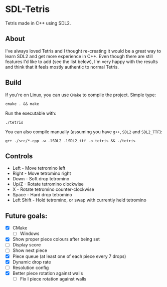 # SDL-Tetris
Tetris made in C++ using SDL2.

## About
I've always loved Tetris and I thought re-creating it would be a great way to learn SDL2 and get more experience in C++. Even though there are still features I'd like to add (see the list below), I'm very happy with the results and think that it feels mostly authentic to normal Tetris.

## Build
If you're on Linux, you can use `CMake` to compile the project. Simple type:
```
cmake . && make
```
Run the executable with:
```
./tetris
```

You can also compile manually (assuming you have `g++`, `SDL2` and `SDL2_TTF`):
```
g++ ./src/*.cpp -w -lSDL2 -lSDL2_ttf -o tetris && ./tetris
```

## Controls
- Left - Move tetromino left
- Right - Move tetromino right
- Down - Soft drop tetromino
- Up/Z - Rotate tetromino clockwise
- X - Rotate tetromino counter-clockwise
- Space - Hard drop tetromino
- Left Shift - Hold tetromino, or swap with currently held tetromino

## Future goals:
- [X] CMake
  - [ ] Windows
- [X] Show proper piece colours after being set
- [ ] Display score
- [ ] Show next piece
- [X] Piece queue (at least one of each piece every 7 drops)
- [X] Dynamic drop rate
- [ ] Resolution config
- [X] Better piece rotation against walls
  - [ ] Fix I piece rotation against walls
